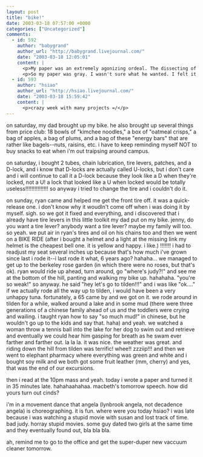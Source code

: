 ```yaml
---
layout: post
title: "bike!"
date: 2003-03-18 07:57:00 +0000
categories: ["Uncategorized"]
comments:
  - id: 592
    author: "babygrand"
    author_url: "http://babygrand.livejournal.com/"
    date: "2003-03-18 12:05:01"
    content: |
      <p>My paper was an extremely agonizing ordeal. The dissecting of the passage was easy. I had a bunch of themes and a bunch of patterns. Ok, but Booth wants us to "avoid relating the themes and structures and how it says something about <i>Macbeth</i>, Macbeth, or the speech as a whole. I've spent my whole English career here learning HOW to do that, and I can finally do that well! </p>
      <p>So my paper was gray. I wasn't sure what he wanted. I felt it was stupid to just identify all all the "f" sounds and "t" sounds and alliterations. And I tried imagining Booth reading it in class as one of his lectures. Oh well. What's done is done. I still feel better about this paper than about my 176 one though. At least that's a good thing.</p>
  - id: 593
    author: "hsiao"
    author_url: "http://hsiao.livejournal.com/"
    date: "2003-03-18 15:59:42"
    content: |
      <p>crazy week with many projects =/</p>
---
```


on saturday, my dad brought up my bike. he also brought up several things from price club: 18 bowls of "kimchee noodles," a box of "oatmeal crisps," a bag of apples, a bag of plums, and a bag of these "energy bars" that are rather like bagels--nuts, raisins, etc. i have to keep reminding myself NOT to buy snacks to eat when i'm out traipsing around campus. 

on saturday, i bought 2 tubes, chain lubrication, tire levers, patches, and a D-lock, and i know that D-locks are actually called U-locks, but i don't care and i will continue to call it a D-lock because they look like a D when they're locked, not a U! a lock that looked like a U when locked would be totally useless!!!!!!!!!!!!!!! so anyway i tried to change the tire and i couldn't do it.

on sunday, ryan came and helped me get the front tire off. it was a quick-release one. i don't know why it woudln't come off when i was doing it by myself. sigh. so we got it fixed and everything, and i discovered that i already have tire levers in this little toolkit my dad put on my bike. jenny, do you want a tire lever? anybody want a tire lever? maybe my family will too. so yeah. we put air in ryan's tires and oil on his chains too and then we went on a BIKE RIDE (after i bought a helmet and a light at the missing link my helmet is the cheapest bell one. it is yellow and happy. i like.) !!!!!!! i had to readjust my seat several inches up because that's how much i've grown since last i rode it--i last rode it what, 6 years ago? hahaha... we managed to get up to the berkeley rose garden (in which there were no roses, but that's ok). ryan would ride up ahead, turn around, go "where's judy?!" and see me at the bottom of the hill, panting and walking my bike up. hahahaha. "you're so weak!" so anyway. he said "hey let's go to tilden!!!" and i was like "ok...." if we actually rode all the way up to tilden, i would have been a very unhappy tuna. fortunately, a 65 came by and we got on it. we rode around in tilden for a while, walked around a lake and in some mud (there were three generations of a chinese family ahead of us and the toddlers were crying and wailing. i taught ryan how to say "so much mud!" in chinese, but he wouldn't go up to the kids and say that. haha) and yeah. we watched a woman throw a tennis ball into the lake for her dog to swim out and retrieve and eventually we could hear him gasping for breath as he swam ever farther and farther out. la la la. it was nice. the weather was great. and riding down the hill from tilden was terrific! whee!! zzziip!!! and then we went to elephant pharmacy where everything was green and white and i bought soy milk and we both got some fruit leather (mm, cherry) and yes, that was the end of our excursions. 

then i read at the 10pm mass and yeah. today i wrote a paper and turned it in 35 minutes late. hahahaahahaa. macbeth's tomorrow speech. how did yours turn out cinds? 

i'm in a movement dance that angela (lynbrook angela, not decadence angela) is choreographing. it is fun. where were you today hsiao? i was late because i was watching a stupid movie with susan and lost track of time. bad judy. horray stupid movies. some guy dated two girls at the same time and they eventually found out, bla bla bla.

ah, remind me to go to the office and get the super-duper new vaccuum cleaner tomorrow.